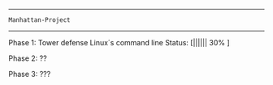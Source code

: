 
*************************
    Manhattan-Project
*************************

 Phase 1:
 Tower defense Linux´s command line
 Status: [||||||   30%        ]

 Phase 2: ??

 Phase 3: ???
